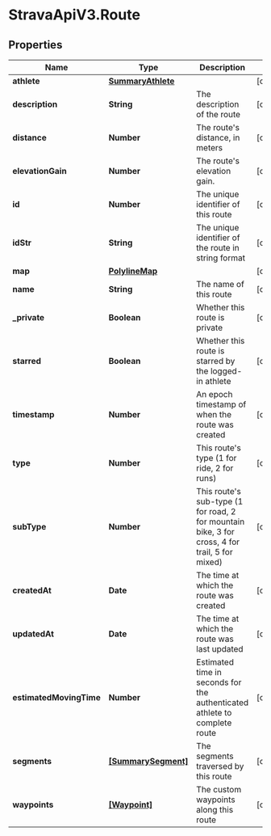 # StravaApiV3.Route

## Properties
Name | Type | Description | Notes
------------ | ------------- | ------------- | -------------
**athlete** | [**SummaryAthlete**](SummaryAthlete.md) |  | [optional] 
**description** | **String** | The description of the route | [optional] 
**distance** | **Number** | The route's distance, in meters | [optional] 
**elevationGain** | **Number** | The route's elevation gain. | [optional] 
**id** | **Number** | The unique identifier of this route | [optional] 
**idStr** | **String** | The unique identifier of the route in string format | [optional] 
**map** | [**PolylineMap**](PolylineMap.md) |  | [optional] 
**name** | **String** | The name of this route | [optional] 
**_private** | **Boolean** | Whether this route is private | [optional] 
**starred** | **Boolean** | Whether this route is starred by the logged-in athlete | [optional] 
**timestamp** | **Number** | An epoch timestamp of when the route was created | [optional] 
**type** | **Number** | This route's type (1 for ride, 2 for runs) | [optional] 
**subType** | **Number** | This route's sub-type (1 for road, 2 for mountain bike, 3 for cross, 4 for trail, 5 for mixed) | [optional] 
**createdAt** | **Date** | The time at which the route was created | [optional] 
**updatedAt** | **Date** | The time at which the route was last updated | [optional] 
**estimatedMovingTime** | **Number** | Estimated time in seconds for the authenticated athlete to complete route | [optional] 
**segments** | [**[SummarySegment]**](SummarySegment.md) | The segments traversed by this route | [optional] 
**waypoints** | [**[Waypoint]**](Waypoint.md) | The custom waypoints along this route | [optional] 


